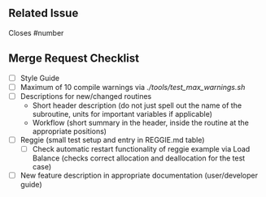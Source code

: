 ## Related Issue

Closes #number

## Merge Request Checklist

* [ ] Style Guide
* [ ] Maximum of 10 compile warnings via *./tools/test_max_warnings.sh*
* [ ] Descriptions for new/changed routines
  * Short header description (do not just spell out the name of the subroutine, units for important variables if applicable)
  * Workflow (short summary in the header, inside the routine at the appropriate positions)
* [ ] Reggie (small test setup and entry in REGGIE.md table)
  * [ ] Check automatic restart functionality of reggie example via Load Balance (checks correct allocation and deallocation for the test case)
* [ ] New feature description in appropriate documentation (user/developer guide)
